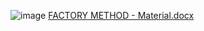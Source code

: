 ![image](https://github.com/user-attachments/assets/18e09c30-cd41-4b7a-a367-4e22ca333c46)
[FACTORY METHOD - Material.docx](https://github.com/user-attachments/files/17121079/FACTORY.METHOD.-.Material.docx)
